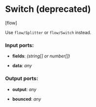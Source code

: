 # Switch (deprecated)

[flow]

Use `flow/Splitter` or `flow/Switch` instead.

### Input ports:

* __fields__: _(string[] or number[])_



* __data__: _any_



### Output ports:

* __output__: _any_



* __bounced__: _any_




